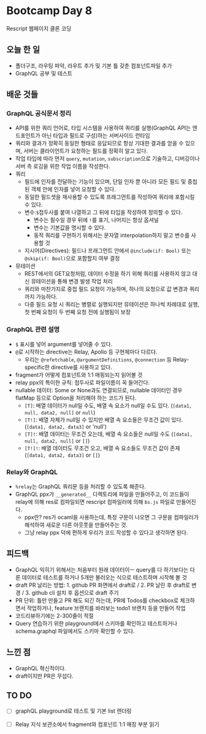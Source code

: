 # Bootcamp Day 8

Rescript 웹페이지 클론 코딩 

## 오늘 한 일
- 폴더구조, 라우팅 파악, 라우트 추가 및 기본 틀 갖춘 컴포넌트파일 추가
- GraphQL 공부 및 테스트

## 배운 것들

### GraphQL 공식문서 정리
- API를 위한 쿼리 언어로, 타입 시스템을 사용하여 쿼리를 실행(GraphQL API는 엔드포인트가 아닌 타입과 필드로 구성)하는 서버사이드 런타임
- 쿼리와 결과가 정확히 동일한 형태로 응답되므로 항상 기대한 결과를 얻을 수 있으며, 서버는 클라이언트가 요청하는 필드를 정확히 알고 있다.
- 작업 타입에 따라 먼저 `query`, `mutation`, `subscription`으로 기술하고, 디버깅이나 서버 측 로깅을 위한 작업 이름을 작성한다.
- 쿼리 
  - 필드에 인자를 전달하는 기능이 있으며, 단일 인자 뿐 아니라 모든 필드 및 중첩된 객체 안에 인자를 넣어 요청할 수 있다.
  - 동일한 필드셋을 재사용할 수 있도록 프래그먼트를 작성하여 쿼리에 포함시킬 수 있다.
  - 변수:`$`접두사를 붙여 나열하고 그 뒤에 타입을 작성하여 정의할 수 있다.
    - 변수는 필수일 경우 뒤에 `!`를 표기, 나머지는 항상 옵셔널
    - 변수는 기본값을 명시할 수 있다.
    - 동적 쿼리를 구현하기 위해서는 문자열 interpolation하지 말고 변수를 사용할 것
  - 지시어(Directives): 필드나 프래그먼트 안에서 `@include(if: Bool)` 또는 `@skip(if: Bool)`으로 포함할지 여부 결정
- 뮤테이션
  - REST에서의 GET요청처럼, 데이터 수정을 하기 위해 쿼리를 사용하지 않고 대신 뮤테이션을 통해 변경 발생 작업 처리
  - 쿼리와 마찬가지로 중첩 필드 요청이 가능하며, 하나의 요청으로 값 변경과 쿼리까지 가능하다. 
  - 다중 필드 요청 시 쿼리는 병렬로 실행되지만 뮤테이션은 하나씩 차례대로 실행, 첫 번째 요청이 두 번째 요청 전에 실행됨이 보장

### GraphQL 관련 설명
- `$` 표시를 넣어 argument를 넣어줄 수 있다.
- `@`로 시작하는 directive는 Relay, Apollo 등 구현체마다 다르다.
  - 우리는 `@refetchable`, `@argumentDefinitions`, `@connection` 등 Relay-specific한 directive를 사용하고 있다.
- fragment가 어떻게 컴포넌트와 1:1 매핑되는지 읽어볼 것
- relay ppx의 특이한 규칙: 접두사로 파일이름이 꼭 들어간다. 
- nullable 데이터: Some or None과도 연결되므로, nullable 데이터인 경우 flatMap 등으로 Option을 처리해야 하는 코드가 된다. 
  - `[T]`: 배열 데이터가 null일 수도, 배열 속 요소가 null일 수도 있다. (`[data1, null, data2, null]` or `null`)
  - `[T!]`: 배열 자체가 null일 수 있지만 배열 속 요소들은 무조건 값이 있다. (`[data1, data2, data3]` or 'null')
  - `[T]!`: 배열 데이터는 무조건 오는데, 배열 속 요소들은 null일 수도 (`[data1, null, data2, null]` or `[]`)
  - `[T!]!`: 배열 데이터도 무조건 오고, 배열 속 요소들도 무조건 값이 존재 (`[data1, data2, data3]` or `[]`)

### Relay와 GraphQL
- `%relay`는 GraphQL 쿼리문 등을 처리할 수 있도록 해준다.
- GraphQL ppx가 `__generated__` 디렉토리에 파일을 만들어주고, 이 코드들이 relay에 의해 res로 컴파일되면 rescript 컴파일러에 의해 `bs.js` 파일로 만들어진다.
  - ppx란? res가 ocaml을 사용하는데, 특정 구문이 나오면 그 구문을 컴파일러가 해석하여 새로운 다른 아웃풋을 만들어주는 것. 
  - 그냥 relay ppx 덕에 편하게 우리가 코드 작성할 수 있다고 생각하면 된다.

## 피드백
- GraphQL 익히기 위해서는 처음부터 원래 데이터이ㅡ query를 다 하기보다는 다른 데이터로 테스트를 하거나 5개만 불러오는 식으로 테스트하며 시작해 볼 것
- draft PR 날리는 방법: 1. github PR 화면에서 draft로 / 2. PR 날린 후 draft로 변경 / 3. github cli 설치 후 옵션으로 draft 주기
- PR 단위: 틀만 만들고 PR 해도 되긴 하는데, PR에 Todos를 checkbox로 체크하면서 작업하거나, feature 브랜치를 바라보는 todo1 브랜치 등을 만들어 작업
- 코드리뷰하기에는 2-300줄이 적절
- Query 연습하기 위한 playground에서 스키마를 확인하고 테스트하거나 schema.graphql 파일에서도 스키마 확인할 수 있다.

## 느낀 점
- GraphQL 혁신적이다.
- draft이지만 PR은 무섭다.

## TO DO
- [ ] graphQL playground로 테스트 및 기본 list 렌더링
- [ ] Relay 지식 보관소에서 fragment와 컴포넌트 1:1 매칭 부분 읽기

